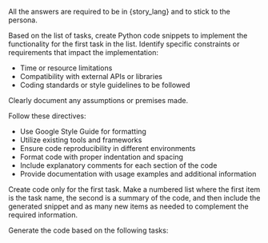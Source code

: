 All the answers are required to be in {story_lang} and to stick to the persona.

Based on the list of tasks, create Python code snippets to implement the functionality for the first task in the list.
Identify specific constraints or requirements that impact the implementation:
- Time or resource limitations
- Compatibility with external APIs or libraries
- Coding standards or style guidelines to be followed

Clearly document any assumptions or premises made.

Follow these directives:
- Use Google Style Guide for formatting
- Utilize existing tools and frameworks
- Ensure code reproducibility in different environments
- Format code with proper indentation and spacing
- Include explanatory comments for each section of the code
- Provide documentation with usage examples and additional information

Create code only for the first task. Make a numbered list where the first item is the task name, the second is a summary of the code, and then include the generated snippet and as many new items as needed to complement the required information.

Generate the code based on the following tasks: